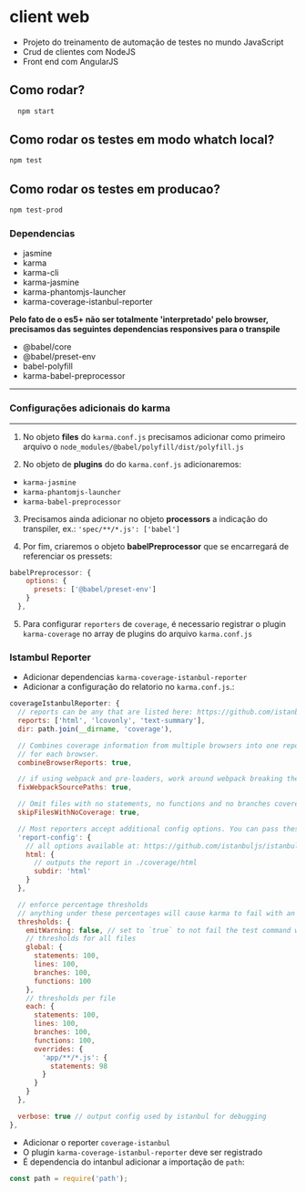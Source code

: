 # client web
- Projeto do treinamento de automação de testes no mundo JavaScript
- Crud de clientes com NodeJS
- Front end com AngularJS

## Como rodar?
```bash
  npm start
```

## Como rodar os testes em modo whatch local?
```bash
npm test
```

## Como rodar os testes em producao?
```bash
npm test-prod
```

### Dependencias
- jasmine
- karma
- karma-cli
- karma-jasmine
- karma-phantomjs-launcher
- karma-coverage-istanbul-reporter

**Pelo fato de o es5+ não ser totalmente 'interpretado' pelo browser, precisamos das seguintes dependencias responsives para o transpile**

- @babel/core
- @babel/preset-env
- babel-polyfill
- karma-babel-preprocessor
---
### Configurações adicionais do karma
---
1. No objeto **files** do `karma.conf.js` precisamos adicionar como primeiro arquivo o `node_modules/@babel/polyfill/dist/polyfill.js`

2. No objeto de **plugins** do do `karma.conf.js` adicionaremos:
* `karma-jasmine`
* `karma-phantomjs-launcher`
* `karma-babel-preprocessor`

3. Precisamos ainda adicionar no objeto **processors** a indicação do transpiler, ex.:
`'spec/**/*.js': ['babel']`

4. Por fim, criaremos o objeto **babelPreprocessor** que se encarregará de referenciar os pressets:
```javascript
babelPreprocessor: {
    options: {
      presets: ['@babel/preset-env']
    }
  },
```

5. Para configurar `reporters` de `coverage`, é necessario registrar o plugin `karma-coverage` no array de plugins do arquivo `karma.conf.js`

### Istambul Reporter

- Adicionar dependencias `karma-coverage-istanbul-reporter`
- Adicionar a configuração do relatorio no `karma.conf.js`.:
```javascript
coverageIstanbulReporter: {
  // reports can be any that are listed here: https://github.com/istanbuljs/istanbuljs/tree/73c25ce79f91010d1ff073aa6ff3fd01114f90db/packages/istanbul-reports/lib
  reports: ['html', 'lcovonly', 'text-summary'],
  dir: path.join(__dirname, 'coverage'),

  // Combines coverage information from multiple browsers into one report rather than outputting a report
  // for each browser.
  combineBrowserReports: true,

  // if using webpack and pre-loaders, work around webpack breaking the source path
  fixWebpackSourcePaths: true,

  // Omit files with no statements, no functions and no branches covered from the report
  skipFilesWithNoCoverage: true,

  // Most reporters accept additional config options. You can pass these through the `report-config` option
  'report-config': {
    // all options available at: https://github.com/istanbuljs/istanbuljs/blob/73c25ce79f91010d1ff073aa6ff3fd01114f90db/packages/istanbul-reports/lib/html/index.js#L257-L261
    html: {
      // outputs the report in ./coverage/html
      subdir: 'html'
    }
  },

  // enforce percentage thresholds
  // anything under these percentages will cause karma to fail with an exit code of 1 if not running in watch mode
  thresholds: {
    emitWarning: false, // set to `true` to not fail the test command when thresholds are not met
    // thresholds for all files
    global: {
      statements: 100,
      lines: 100,
      branches: 100,
      functions: 100
    },
    // thresholds per file
    each: {
      statements: 100,
      lines: 100,
      branches: 100,
      functions: 100,
      overrides: {
        'app/**/*.js': {
          statements: 98
        }
      }
    }
  },

  verbose: true // output config used by istanbul for debugging
},
```
- Adicionar o reporter `coverage-istanbul`
- O plugin `karma-coverage-istanbul-reporter` deve ser registrado
- É dependencia do intanbul adicionar a importação de `path`:
```javascript
const path = require('path');
```
